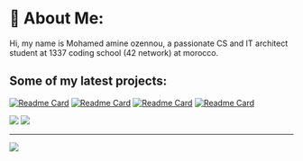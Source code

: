 # 💫 About Me:
Hi, my name is Mohamed amine ozennou, a passionate CS and IT architect student at 1337 coding school (42 network) at morocco.

<!--![](https://komarev.com/ghpvc/?username=ozennou)-->
<!--[![mozennou's 42 stats](https://badge.mediaplus.ma/greenbinary/mozennou)](https://github.com/oakoudad/badge42)-->

<h2>Some of my latest projects:</h2>

[![Readme Card](https://github-readme-stats.vercel.app/api/pin/?username=ozennou&repo=Cloud-1&theme=dracula)](https://github.com/ozennou/Cloud-1)
[![Readme Card](https://github-readme-stats.vercel.app/api/pin/?username=ozennou&repo=containerize-wordpress-infra&theme=dracula)](https://github.com/ozennou/containerize-wordpress-infra)
[![Readme Card](https://github-readme-stats.vercel.app/api/pin/?username=ozennou&repo=ELK-stack&theme=dracula)](https://github.com/ozennou/ELK-stack)
[![Readme Card](https://github-readme-stats.vercel.app/api/pin/?username=ozennou&repo=Orchestrator&theme=dracula)](https://github.com/ozennou/Orchestrator)

![](https://github-readme-stats.vercel.app/api?username=ozennou&theme=dracula&hide_border=true&include_all_commits=false&count_private=false)
![](https://github-readme-streak-stats.herokuapp.com/?user=ozennou&theme=dracula&hide_border=true)



---


[![](https://visitcount.itsvg.in/api?id=ozennou&icon=0&color=10)](https://visitcount.itsvg.in)




<!-- Proudly created with GPRM ( https://gprm.itsvg.in ) -->
